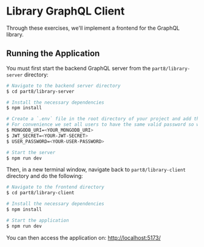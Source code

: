 # Library GraphQL Client

Through these exercises, we'll implement a frontend for the GraphQL library.

## Running the Application

You must first start the backend GraphQL server from the `part8/library-server` directory:

```bash
# Navigate to the backend server directory
$ cd part8/library-server

# Install the necessary dependencies
$ npm install

# Create a `.env` file in the root directory of your project and add the following environment variables.
# For convenience we set all users to have the same valid password so we can focus on GraphQL
$ MONGODB_URI=<YOUR_MONGODB_URI>
$ JWT_SECRET=<YOUR-JWT-SECRET>
$ USER_PASSWORD=<YOUR-USER-PASSWORD>

# Start the server
$ npm run dev
```

Then, in a new terminal window, navigate back to `part8/library-client` directory and do the following:

```bash
# Navigate to the frontend directory
$ cd part8/library-client

# Install the necessary dependencies
$ npm install

# Start the application
$ npm run dev
```

You can then access the application on: [http://localhost:5173/](http://localhost:5173/)
